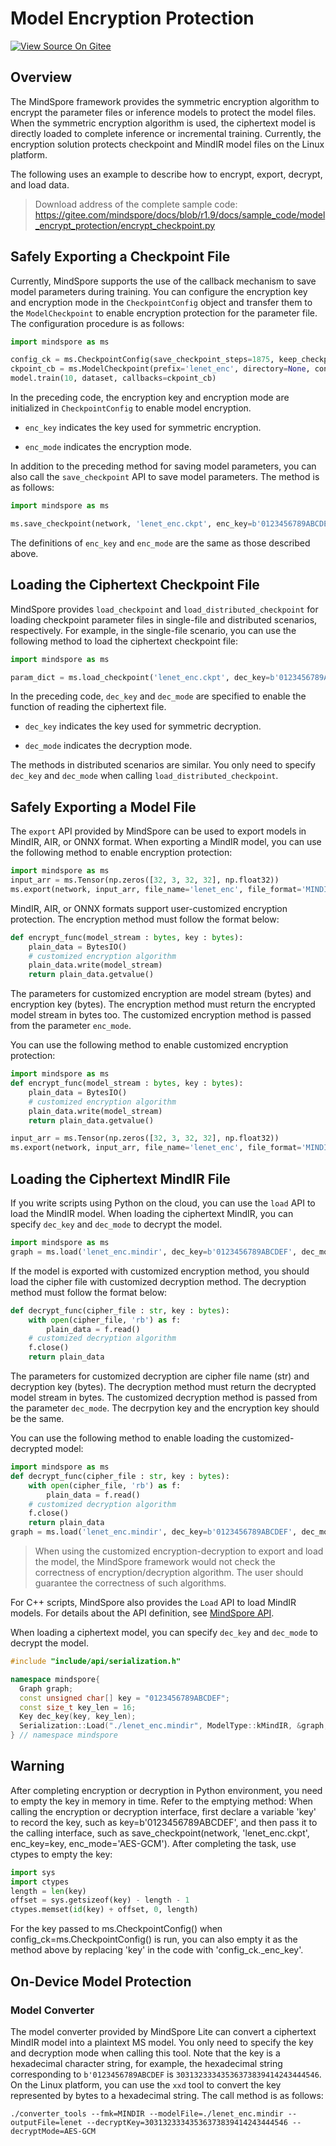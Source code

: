# Model Encryption Protection

[![View Source On Gitee](https://mindspore-website.obs.cn-north-4.myhuaweicloud.com/website-images/r1.9/resource/_static/logo_source_en.png)](https://gitee.com/mindspore/docs/blob/r1.9/docs/mindarmour/docs/source_en/model_encrypt_protection.md)&nbsp;&nbsp;

## Overview

The MindSpore framework provides the symmetric encryption algorithm to encrypt the parameter files or inference models to protect the model files. When the symmetric encryption algorithm is used, the ciphertext model is directly loaded to complete inference or incremental training.
Currently, the encryption solution protects checkpoint and MindIR model files on the Linux platform.

The following uses an example to describe how to encrypt, export, decrypt, and load data.

> Download address of the complete sample code: <https://gitee.com/mindspore/docs/blob/r1.9/docs/sample_code/model_encrypt_protection/encrypt_checkpoint.py>

## Safely Exporting a Checkpoint File

Currently, MindSpore supports the use of the callback mechanism to save model parameters during training. You can configure the encryption key and encryption mode in the `CheckpointConfig` object and transfer them to the `ModelCheckpoint` to enable encryption protection for the parameter file. The configuration procedure is as follows:

```python
import mindspore as ms

config_ck = ms.CheckpointConfig(save_checkpoint_steps=1875, keep_checkpoint_max=10, enc_key=b'0123456789ABCDEF', enc_mode='AES-GCM')
ckpoint_cb = ms.ModelCheckpoint(prefix='lenet_enc', directory=None, config=config_ck)
model.train(10, dataset, callbacks=ckpoint_cb)
```

In the preceding code, the encryption key and encryption mode are initialized in `CheckpointConfig` to enable model encryption.

- `enc_key` indicates the key used for symmetric encryption.

- `enc_mode` indicates the encryption mode.

In addition to the preceding method for saving model parameters, you can also call the `save_checkpoint` API to save model parameters. The method is as follows:

```python
import mindspore as ms

ms.save_checkpoint(network, 'lenet_enc.ckpt', enc_key=b'0123456789ABCDEF', enc_mode='AES-GCM')
```

The definitions of `enc_key` and `enc_mode` are the same as those described above.

## Loading the Ciphertext Checkpoint File

MindSpore provides `load_checkpoint` and `load_distributed_checkpoint` for loading checkpoint parameter files in single-file and distributed scenarios, respectively. For example, in the single-file scenario, you can use the following method to load the ciphertext checkpoint file:

```python
import mindspore as ms

param_dict = ms.load_checkpoint('lenet_enc.ckpt', dec_key=b'0123456789ABCDEF', dec_mode='AES-GCM')
```

In the preceding code, `dec_key` and `dec_mode` are specified to enable the function of reading the ciphertext file.

- `dec_key` indicates the key used for symmetric decryption.

- `dec_mode` indicates the decryption mode.

The methods in distributed scenarios are similar. You only need to specify `dec_key` and `dec_mode` when calling `load_distributed_checkpoint`.

## Safely Exporting a Model File

The `export` API provided by MindSpore can be used to export models in MindIR, AIR, or ONNX format. When exporting a MindIR model, you can use the following method to enable encryption protection:

```python
import mindspore as ms
input_arr = ms.Tensor(np.zeros([32, 3, 32, 32], np.float32))
ms.export(network, input_arr, file_name='lenet_enc', file_format='MINDIR', enc_key=b'0123456789ABCDEF', enc_mode='AES-GCM')
```

MindIR, AIR, or ONNX formats support user-customized encryption protection. The encryption method must follow the format below:

```python
def encrypt_func(model_stream : bytes, key : bytes):
    plain_data = BytesIO()
    # customized encryption algorithm
    plain_data.write(model_stream)
    return plain_data.getvalue()
```

The parameters for customized encryption are model stream (bytes) and encryption key (bytes). The encryption method must return the encrypted model stream in bytes too. The customized encryption method is passed from the parameter `enc_mode`.

You can use the following method to enable customized encryption protection:

```python
import mindspore as ms
def encrypt_func(model_stream : bytes, key : bytes):
    plain_data = BytesIO()
    # customized encryption algorithm
    plain_data.write(model_stream)
    return plain_data.getvalue()

input_arr = ms.Tensor(np.zeros([32, 3, 32, 32], np.float32))
ms.export(network, input_arr, file_name='lenet_enc', file_format='MINDIR', enc_key=b'0123456789ABCDEF', enc_mode=encrypt_func)
```

## Loading the Ciphertext MindIR File

If you write scripts using Python on the cloud, you can use the `load` API to load the MindIR model. When loading the ciphertext MindIR, you can specify `dec_key` and `dec_mode` to decrypt the model.

```python
import mindspore as ms
graph = ms.load('lenet_enc.mindir', dec_key=b'0123456789ABCDEF', dec_mode='AES-GCM')
```

If the model is exported with customized encryption method, you should load the cipher file with customized decryption method. The decryption method must follow the format below:

```python
def decrypt_func(cipher_file : str, key : bytes):
    with open(cipher_file, 'rb') as f:
        plain_data = f.read()
    # customized decryption algorithm
    f.close()
    return plain_data
```

The parameters for customized decryption are cipher file name (str) and decryption key (bytes). The decryption method must return the decrypted model stream in bytes. The customized decryption method is passed from the parameter `dec_mode`. The decrpytion key and the encryption key should be the same.

You can use the following method to enable loading the customized-decrypted model:

```python
import mindspore as ms
def decrypt_func(cipher_file : str, key : bytes):
    with open(cipher_file, 'rb') as f:
        plain_data = f.read()
    # customized decryption algorithm
    f.close()
    return plain_data
graph = ms.load('lenet_enc.mindir', dec_key=b'0123456789ABCDEF', dec_mode=decrypt_func)
```

> When using the customized encryption-decryption to export and load the model, the MindSpore framework would not check the correctness of encryption/decryption algorithm. The user should guarantee the correctness of such algorithms.

For C++ scripts, MindSpore also provides the `Load` API to load MindIR models. For details about the API definition, see [MindSpore API](https://www.mindspore.cn/lite/api/en/r1.9/api_cpp/mindspore.html).

When loading a ciphertext model, you can specify `dec_key` and `dec_mode` to decrypt the model.

```C++
#include "include/api/serialization.h"

namespace mindspore{
  Graph graph;
  const unsigned char[] key = "0123456789ABCDEF";
  const size_t key_len = 16;
  Key dec_key(key, key_len);
  Serialization::Load("./lenet_enc.mindir", ModelType::kMindIR, &graph, dec_key, "AES-GCM");
} // namespace mindspore
```

## Warning

After completing encryption or decryption in Python environment, you need to empty the key in memory in time. Refer to the emptying method:
When calling the encryption or decryption interface, first declare a variable 'key' to record the key, such as key=b'0123456789ABCDEF', and then pass it to the calling interface, such as save_checkpoint(network, 'lenet_enc.ckpt', enc_key=key, enc_mode='AES-GCM'). After completing the task, use ctypes to empty the key:

```python
import sys
import ctypes
length = len(key)
offset = sys.getsizeof(key) - length - 1
ctypes.memset(id(key) + offset, 0, length)
```

For the key passed to ms.CheckpointConfig() when config_ck=ms.CheckpointConfig() is run, you can also empty it as the method above by replacing 'key' in the code with 'config_ck._enc_key'.

## On-Device Model Protection

### Model Converter

The model converter provided by MindSpore Lite can convert a ciphertext MindIR model into a plaintext MS model. You only need to specify the key and decryption mode when calling this tool. Note that the key is a hexadecimal character string, for example, the hexadecimal string corresponding to `b'0123456789ABCDEF` is `30313233343536373839414243444546`. On the Linux platform, you can use the `xxd` tool to convert the key represented by bytes to a hexadecimal string. The call method is as follows:

```shell
./converter_tools --fmk=MINDIR --modelFile=./lenet_enc.mindir --outputFile=lenet --decryptKey=30313233343536373839414243444546 --decryptMode=AES-GCM
```
